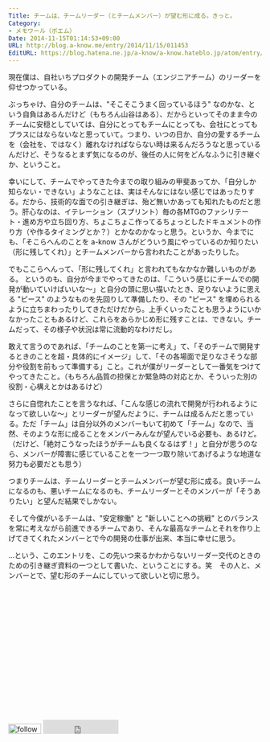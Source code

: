 ```yaml
---
Title: チームは、チームリーダー（とチームメンバー）が望む形に成る。きっと。
Category:
- メモワール（ポエム）
Date: 2014-11-15T01:14:53+09:00
URL: http://blog.a-know.me/entry/2014/11/15/011453
EditURL: https://blog.hatena.ne.jp/a-know/a-know.hateblo.jp/atom/entry/8454420450073730444
---
```


現在僕は、自社いちプロダクトの開発チーム（エンジニアチーム）のリーダーを仰せつかっている。


ぶっちゃけ、自分のチームは、"そこそこうまく回っているほう" なのかな、という自負はあるんだけど（もちろん山谷はある）、だからといってそのまま今のチームに安穏としていては、自分にとってもチームにとっても、会社にとってもプラスにはならないなと思っていて。つまり、いつの日か、自分の愛するチームを（会社を、ではなく）離れなければならない時は来るんだろうなと思っているんだけど、そうなるとまず気になるのが、後任の人に何をどんなふうに引き継ぐか、ということ。


幸いにして、チームでやってきた今までの取り組みの甲斐あってか、「自分しか知らない・できない」ようなことは、実はそんなにはない感じではあったりする。だから、技術的な面での引き継ぎは、殆ど無いかあっても知れたものだと思う。肝心なのは、イテレーション（スプリント）毎の各MTGのファシリテート・進め方や立ち回り方、ちょこちょこ作ってるちょっとしたドキュメントの作り方（や作るタイミングとか？）とかなのかなっと思う。というか、今までにも、「そこらへんのことを a-know さんがどういう風にやっているのか知りたい（形に残してくれ）」とチームメンバーから言われたことがあったりした。


でもここらへんって、「形に残してくれ」と言われてもなかなか難しいものがある。
というのも、自分が今までやってきたのは、「こういう感じにチームでの開発が動いていけばいいな〜」と自分の頭に思い描いたとき、足りないように思える "ピース" のようなものを先回りして準備したり、その "ピース" を埋められるように立ちまわったりしてきただけだから。上手くいったことも思うようにいかなかったこともあるけど、これらをあらかじめ形に残すことは、できない。チームだって、その様子や状況は常に流動的なわけだし。


敢えて言うのであれば、「チームのことを第一に考え」て、「そのチームで開発するときのことを超・具体的にイメージ」して、「その各場面で足りなさそうな部分や役割を前もって準備する」こと。これが僕がリーダーとして一番気をつけてやってきたこと。（もちろん品質の担保とか緊急時の対応とか、そういった別の役割・心構えとかはあるけど）


さらに自惚れたことを言うなれば、「こんな感じの流れで開発が行われるようになって欲しいな〜」とリーダーが望んだように、チームは成るんだと思っている。ただ「チーム」は自分以外のメンバーもいて初めて「チーム」なので、当然、そのような形に成ることをメンバーみんなが望んでいる必要も、あるけど。（だけど、「絶対こうなったほうがチームも良くなるはず！」と自分が思うのなら、メンバーが障害に感じていることを一つ一つ取り除いてあげるような地道な努力も必要だとも思う）


つまりチームは、チームリーダーとチームメンバーが望む形に成る。良いチームになるのも、悪いチームになるのも、チームリーダーとそのメンバーが「そうありたい」と望んだ結果でしかない。


そして今僕がいるチームは、"安定稼働" と "新しいことへの挑戦" とのバランスを常に考えながら前進できるチームであり、そんな最高なチームとそれを作り上げてきてくれたメンバーとで今の開発の仕事が出来、本当に幸せに思う。


...という、このエントリを、この先いつ来るかわからないリーダー交代のときのための引き継ぎ資料の一つとして書いた、ということにする。笑　その人と、メンバーとで、望む形のチームにしていって欲しいと切に思う。

<script async src="//pagead2.googlesyndication.com/pagead/js/adsbygoogle.js"></script>
<!-- article-bottom2 -->
<ins class="adsbygoogle"
     style="display:inline-block;width:300px;height:250px"
     data-ad-client="ca-pub-3463034538369189"
     data-ad-slot="5274552934"></ins>
<script>
(adsbygoogle = window.adsbygoogle || []).push({});
</script>


<div>
<a href='http://cloud.feedly.com/#subscription%2Ffeed%2Fhttp%3A%2F%2Fblog.a-know.me%2Ffeed'  target='blank'><img id='feedlyFollow' src='http://s3.feedly.com/img/follows/feedly-follow-rectangle-volume-small_2x.png' alt='follow us in feedly' width='65' height='20'></a>

<iframe src="http://blog.hatena.ne.jp/a-know/a-know.hateblo.jp/subscribe/iframe" allowtransparency="true" frameborder="0" scrolling="no" width="150" height="28"></iframe>
</div>
